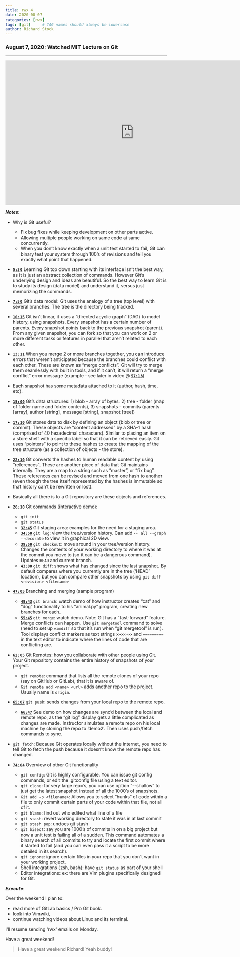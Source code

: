 ```yaml
---
title: rwx 4
date: 2020-08-07
categories: [rwx]
tags: [git]     # TAG names should always be lowercase
author: Richard Stock
---
```


### August 7, 2020:   Watched MIT Lecture on Git
---
<iframe width="800" height="450" src="https://www.youtube.com/embed/2sjqTHE0zok?start=49" frameborder="0" allow="accelerometer; autoplay; encrypted-media; gyroscope; picture-in-picture" allowfullscreen></iframe>

<br/>

***Notes***:

- Why is Git useful?
    - Fix bug fixes while keeping development on other parts active.
    - Allowing multiple people working on same code at same concurrently.
    - When you don’t know exactly when a unit test started to fail, Git can binary test your system through 100’s of revisions and tell you exactly what point that happened.
- **[`5:30`](https://youtu.be/2sjqTHE0zok?t=330)** Learning Git top down starting with its interface isn’t the best way, as it is just an abstract collection of commands.   However Git’s underlying design and ideas are beautiful.  So the best way to learn Git is to study its design (data model) and understand it, versus just memorizing the commands. 
- **[`7:50`](https://youtu.be/2sjqTHE0zok?t=470)** Git’s data model:  Git uses the analogy of a tree (top level) with several branches. The tree is the directory being tracked.  
- **[`10:15`](https://youtu.be/2sjqTHE0zok?t=615)**  Git isn’t linear, it uses a “directed acyclic graph” (DAG) to model history, using snapshots.  Every snapshot has a certain number of parents.  Every snapshot points back to the previous snapshot (parent).  From any given snapshot, you can fork so that you can work on 2 or more different tasks or features in parallel that aren’t related to each other.
- **[`13:11`](https://youtu.be/2sjqTHE0zok?t=791)** When you merge 2 or more branches together, you can introduce errors that weren’t anticipated because the branches could conflict with each other.  These are known as “merge conflicts”.  Git will try to merge them seamlessly with built in tools, and if it can’t, it will return a “merge conflict” error message (example - see later in video @ **[`57:18`](https://youtu.be/2sjqTHE0zok?t=791)**)
- Each snapshot has some metadata attached to it (author, hash, time, etc).  
- **[`15:00`](https://youtu.be/2sjqTHE0zok?t=900)** Git’s data structures:  1) blob - array of bytes.  2)  tree - folder (map of folder name and folder contents), 3) snapshots - commits (parents [array], author [string], message [string], snapshot [tree])
- **[`17:10`](https://youtu.be/2sjqTHE0zok?t=1030)** Git stores data to disk by defining an object (blob or tree or commit).  These objects are “content addressed” by a SHA-1 hash (comprised of 40 hexadecimal characters).  Similar to placing an item on a store shelf with a specific label so that it can be retrieved easily.  Git uses “pointers” to point to these hashes to create the mapping of the tree structure (as a collection of objects - the store).
- **[`22:10`](https://youtu.be/2sjqTHE0zok?t=1330)** Git converts the hashes to human readable content by using “references”.  These are another piece of data that Git maintains internally.  They are a map to a string such as “master”, or “fix bug”.  These references can be revised and moved from one hash to another (even though the tree itself represented by the hashes is immutable so that history can’t be rewritten or lost).
- Basically all there is to a Git repository are these objects and references.
- **[`26:10`](https://youtu.be/2sjqTHE0zok?t=1570)**  Git commands (interactive demo):  
    - `git init`
    - `git status`
    - **[`32:45`](https://youtu.be/2sjqTHE0zok?t=1965)** Git staging area: examples for the need for a staging area.
    - **[`34:50`](https://youtu.be/2sjqTHE0zok?t=2090)** `git log`:  view the tree/version history.  Can add `-- all --graph --decorate` to view it in graphical 2D view.
    - **[`39:50`](https://youtu.be/2sjqTHE0zok?t=2390)** `git checkout`:  move around in your tree/version history.  Changes the contents of your working directory to where it was at the commit you move to (so it can be a dangerous command).  Updates `HEAD` and current branch.
    - **[`43:00`](https://youtu.be/2sjqTHE0zok?t=2580)** `git diff`: shows what has changed since the last snapshot.  By default compares where you currently are in the tree (‘HEAD’ location), but you can compare other snapshots by using `git diff <revision> <filename>`

- **[`47:05`](https://youtu.be/2sjqTHE0zok?t=2825)** Branching and merging (sample program)
    - **[`49:43`](https://youtu.be/2sjqTHE0zok?t=2983)** `git branch`: watch demo of how instructor creates “cat” and “dog” functionality to his “animal.py” program, creating new branches for each.
    - **[`55:45`](https://youtu.be/2sjqTHE0zok?t=3345)** `git merge`: watch demo.  Note:  Git has a “fast-forward” feature.  Merge conflicts can happen.  Use `git mergetool` command to solve (need to set up `vimdiff` so that it’s run when “git mergetool” is run).  Tool displays conflict markers as text strings `>>>>>>>` and `=========` in the text editor  to indicate where the lines of code that are conflicting are.
- **[`62:05`](https://youtu.be/2sjqTHE0zok?t=3725)** Git Remotes:  how you collaborate with other people using Git.  Your Git repository contains the entire history of snapshots of your project.  
    - `git remote`: command that lists all the remote clones of your repo (say on GitHub or GitLab), that it is aware of.
    - `Git remote add <name> <url>` adds another repo to the project.  Usually name is `origin`.
- **[`65:07`](https://youtu.be/2sjqTHE0zok?t=3907)** `git push`: sends changes from your local repo to the remote repo.  
    - **[`66:47`](https://youtu.be/2sjqTHE0zok?t=4007)** See demo on how changes are sync’d between the local and remote repo, as the “git log” display gets a little complicated as changes are made.  Instructor simulates a remote repo on his local machine by cloning the repo to ‘demo2’.  Then uses push/fetch commands to sync.  
- `git fetch`:  Because Git operates locally without the internet, you need to tell Git to fetch the push because it doesn’t know the remote repo has changed.
- **[`74:04`](https://youtu.be/2sjqTHE0zok?t=4444)** Overview of other Git functionality
    - `git config`:  Git is highly configurable.  You can issue git config commands, or edit the .gitconfig file using a text editor.  
    - `git clone`:  for very large repo’s, you can use option “--shallow” to just get the latest snapshot instead of all the 1000’s of snapshots.
    - `Git add -p <filename>`:  Allows you to select “hunks” of code within a file to only commit certain parts of your code within that file, not all of it.
    - `git blame`: find out who edited what line of a file
    - `git stash`:  revert working directory to state it was in at last commit
    - `git stash pop`: undoes git stash
    - `git bisect`: say you are 1000’s of commits in on a big project but now a unit test is failing all of a sudden.  This command automates a binary search of all commits to try and locate the first commit where it started to fail (and you can even pass it a script to be more detailed in its search).
    - `git ignore`:  ignore certain files in your repo that you don’t want in your working project.  
    - Shell integrations (zsh, bash): have `git status` as part of your shell
    - Editor integrations: ex: there are Vim plugins specifically designed for Git. 


***Execute***:

Over the weekend I plan to: 

- read more of GitLab basics / Pro Git book.  
- look into Vimwiki, 
- continue watching videos about Linux and its terminal.

I'll resume sending 'rwx' emails on Monday.  

Have a great weekend! 

> Have a great weekend Richard! Yeah buddy!